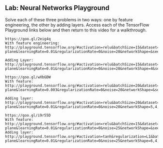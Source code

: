 ## Lab: Neural Networks Playground

Solve each of these three problems in two ways: one by feature engineering, the other by adding layers. Access each of the TensorFlow Playground links below and then return to this video for a walkthrough.

    https://goo.gl/2eig4q
    With feature engineering: http://playground.tensorflow.org/#activation=relu&batchSize=15&dataset=circle&regDataset=reg-plane&learningRate=0.01&regularizationRate=0&noise=20&networkShape=&seed=0.54001&showTestData=false&discretize=false&percTrainData=50&x=false&y=false&xTimesY=false&xSquared=true&ySquared=true&cosX=false&sinX=false&cosY=false&sinY=false&collectStats=false&problem=classification&initZero=false&hideText=false
    
    Adding Layer: http://playground.tensorflow.org/#activation=relu&batchSize=15&dataset=circle&regDataset=reg-plane&learningRate=0.01&regularizationRate=0&noise=20&networkShape=4&seed=0.54001&showTestData=false&discretize=false&percTrainData=50&x=true&y=true&xTimesY=false&xSquared=false&ySquared=false&cosX=false&sinX=false&cosY=false&sinY=false&collectStats=false&problem=classification&initZero=false&hideText=false
    
    https://goo.gl/wXbGDW
    With feature: http://playground.tensorflow.org/#activation=relu&batchSize=20&dataset=circle&regDataset=reg-plane&learningRate=0.003&regularizationRate=0&noise=20&networkShape=&seed=0.21800&showTestData=false&discretize=false&percTrainData=50&x=false&y=false&xTimesY=true&xSquared=true&ySquared=true&cosX=false&sinX=true&cosY=false&sinY=true&collectStats=false&problem=classification&initZero=false&hideText=false
    
    Adding layer: http://playground.tensorflow.org/#activation=relu&batchSize=20&dataset=circle&regDataset=reg-plane&learningRate=0.01&regularizationRate=0&noise=20&networkShape=5,4,2&seed=0.21800&showTestData=false&discretize=false&percTrainData=50&x=true&y=true&xTimesY=false&xSquared=false&ySquared=false&cosX=false&sinX=true&cosY=false&sinY=true&collectStats=false&problem=classification&initZero=false&hideText=false
    
    https://goo.gl/i9r55D
    With feature: http://playground.tensorflow.org/#activation=relu&batchSize=15&dataset=circle&regDataset=reg-plane&learningRate=0.01&regularizationRate=0&noise=25&networkShape=&seed=0.07862&showTestData=false&discretize=false&percTrainData=50&x=true&y=true&xTimesY=true&xSquared=true&ySquared=true&cosX=false&sinX=true&cosY=false&sinY=true&collectStats=false&problem=classification&initZero=false&hideText=false
    Adding layer: http://playground.tensorflow.org/#activation=tanh&regularization=L1&batchSize=15&dataset=circle&regDataset=reg-plane&learningRate=0.01&regularizationRate=0&noise=25&networkShape=6,4,4&seed=0.07862&showTestData=false&discretize=false&percTrainData=50&x=true&y=true&xTimesY=false&xSquared=true&ySquared=true&cosX=false&sinX=true&cosY=false&sinY=true&collectStats=false&problem=classification&initZero=false&hideText=false
